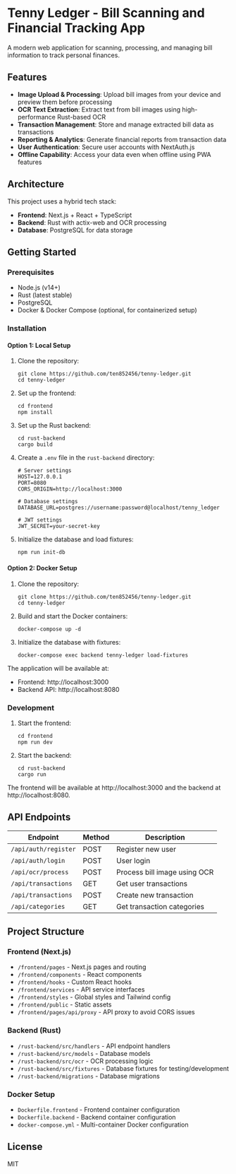 # Tenny Ledger - Bill Scanning and Financial Tracking App

A modern web application for scanning, processing, and managing bill information to track personal finances.

## Features

- **Image Upload & Processing**: Upload bill images from your device and preview them before processing
- **OCR Text Extraction**: Extract text from bill images using high-performance Rust-based OCR
- **Transaction Management**: Store and manage extracted bill data as transactions
- **Reporting & Analytics**: Generate financial reports from transaction data
- **User Authentication**: Secure user accounts with NextAuth.js
- **Offline Capability**: Access your data even when offline using PWA features

## Architecture

This project uses a hybrid tech stack:

- **Frontend**: Next.js + React + TypeScript
- **Backend**: Rust with actix-web and OCR processing
- **Database**: PostgreSQL for data storage

## Getting Started

### Prerequisites

- Node.js (v14+)
- Rust (latest stable)
- PostgreSQL
- Docker & Docker Compose (optional, for containerized setup)

### Installation

#### Option 1: Local Setup

1. Clone the repository:
   ```
   git clone https://github.com/ten852456/tenny-ledger.git
   cd tenny-ledger
   ```

2. Set up the frontend:
   ```
   cd frontend
   npm install
   ```

3. Set up the Rust backend:
   ```
   cd rust-backend
   cargo build
   ```

4. Create a `.env` file in the `rust-backend` directory:
   ```
   # Server settings
   HOST=127.0.0.1
   PORT=8080
   CORS_ORIGIN=http://localhost:3000

   # Database settings
   DATABASE_URL=postgres://username:password@localhost/tenny_ledger
   
   # JWT settings
   JWT_SECRET=your-secret-key
   ```

5. Initialize the database and load fixtures:
   ```
   npm run init-db
   ```

#### Option 2: Docker Setup

1. Clone the repository:
   ```
   git clone https://github.com/ten852456/tenny-ledger.git
   cd tenny-ledger
   ```

2. Build and start the Docker containers:
   ```
   docker-compose up -d
   ```

3. Initialize the database with fixtures:
   ```
   docker-compose exec backend tenny-ledger load-fixtures
   ```

The application will be available at:
- Frontend: http://localhost:3000
- Backend API: http://localhost:8080

### Development

1. Start the frontend:
   ```
   cd frontend
   npm run dev
   ```

2. Start the backend:
   ```
   cd rust-backend
   cargo run
   ```

The frontend will be available at http://localhost:3000 and the backend at http://localhost:8080.

## API Endpoints

| Endpoint | Method | Description |
|----------|--------|-------------|
| `/api/auth/register` | POST | Register new user |
| `/api/auth/login` | POST | User login |
| `/api/ocr/process` | POST | Process bill image using OCR |
| `/api/transactions` | GET | Get user transactions |
| `/api/transactions` | POST | Create new transaction |
| `/api/categories` | GET | Get transaction categories |

## Project Structure

### Frontend (Next.js)

- `/frontend/pages` - Next.js pages and routing
- `/frontend/components` - React components
- `/frontend/hooks` - Custom React hooks
- `/frontend/services` - API service interfaces
- `/frontend/styles` - Global styles and Tailwind config
- `/frontend/public` - Static assets
- `/frontend/pages/api/proxy` - API proxy to avoid CORS issues

### Backend (Rust)

- `/rust-backend/src/handlers` - API endpoint handlers
- `/rust-backend/src/models` - Database models
- `/rust-backend/src/ocr` - OCR processing logic
- `/rust-backend/src/fixtures` - Database fixtures for testing/development
- `/rust-backend/migrations` - Database migrations

### Docker Setup

- `Dockerfile.frontend` - Frontend container configuration
- `Dockerfile.backend` - Backend container configuration
- `docker-compose.yml` - Multi-container Docker configuration

## License

MIT 